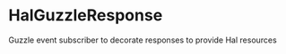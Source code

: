 HalGuzzleResponse
=================

Guzzle event subscriber to decorate responses to provide Hal resources
